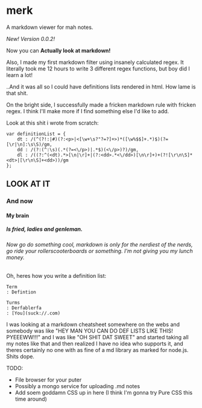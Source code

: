 merk
====

A markdown viewer for mah notes.

_New! Version 0.0.2!_

Now you can **Actually look at markdown!**

Also, I made my first markdown filter using insanely calculated regex. It literally took me 12 hours to write 3 different regex functions, but boy did I learn a lot!

..And it was all so I could have definitions lists rendered in html. How lame is that shit.

On the bright side, I successfully made a fricken markdown rule with fricken regex. I think I'll make more if I find something else I'd like to add.

Look at this shit i wrote from scratch:

```
var definitionList = {
	dt : /(^(?!:|#)(?:<p>|<[\w+\s?"?=?]+>)*([\w%$$]+.*)$)(?=[\r|\n]:\s\S)/gm,
	dd : /(?:(^:\s)(.*(?=<\/p>)|.*$)(<\/p>)?)/gm,
	dl : /((?:^(<dt).*>[\n|\r]+|(?:<dd>.*<\/dd>)[\n\r]+)+(?![\r\n\S]*<dt>|[\r\n\S]+<dd>))/gm
};
```
## LOOK AT IT
### And now
#### My brain
##### Is fried, ladies and genleman.
###### Now go do something cool, markdown is only for the nerdiest of the nerds, go ride your rollerscooterboards or something. I'm not giving you my lunch money.

Oh, heres how you write a definition list:

```
Term
: Defintion

Turms
: Derfablerfa
: [You](suck://.com)
```

I was looking at a markdown cheatsheet somewhere on the webs and somebody was like "HEY MAN YOU CAN DO DEF LISTS LIKE THIS! PYEEEWW!!!" and I was like "OH SHIT DAT SWEET" and started taking all my notes like that and then realized I have no idea who supports it, and theres certainly no one with as fine of a md library as marked for node.js. Shits dope.

TODO:
* File browser for your puter
* Possibly a mongo service for uploading .md notes
* Add soem goddamn CSS up in here (I think I'm gonna try Pure CSS this time around)
